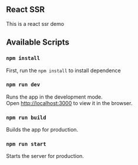 ## React SSR

This is a react ssr demo

## Available Scripts

### `npm install`

First, run the `npm install` to install dependence

### `npm run dev`

Runs the app in the development mode.<br>
Open [http://localhost:3000](http://localhost:3000) to view it in the browser.

### `npm run build`

Builds the app for production.

### `npm run start`

Starts the server for production.